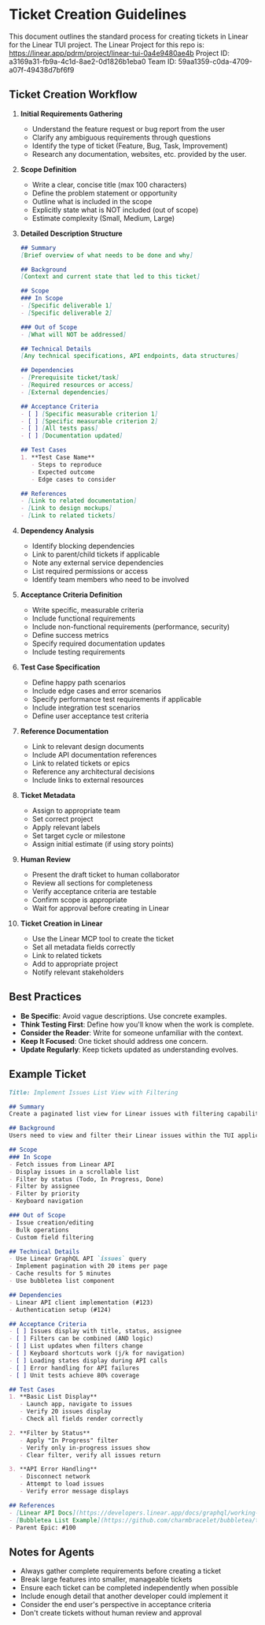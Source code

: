 # Ticket Creation Guidelines

This document outlines the standard process for creating tickets in Linear for the Linear TUI project.
The Linear Project for this repo is: https://linear.app/pdrm/project/linear-tui-0a4e9480ae4b
Project ID: a3169a31-fb9a-4c1d-8ae2-0d1826b1eba0
Team ID: 59aa1359-c0da-4709-a07f-49438d7bf6f9

## Ticket Creation Workflow

1. **Initial Requirements Gathering**
   - Understand the feature request or bug report from the user
   - Clarify any ambiguous requirements through questions
   - Identify the type of ticket (Feature, Bug, Task, Improvement)
   - Research any documentation, websites, etc. provided by the user.

2. **Scope Definition**
   - Write a clear, concise title (max 100 characters)
   - Define the problem statement or opportunity
   - Outline what is included in the scope
   - Explicitly state what is NOT included (out of scope)
   - Estimate complexity (Small, Medium, Large)

3. **Detailed Description Structure**
   ```markdown
   ## Summary
   [Brief overview of what needs to be done and why]

   ## Background
   [Context and current state that led to this ticket]

   ## Scope
   ### In Scope
   - [Specific deliverable 1]
   - [Specific deliverable 2]

   ### Out of Scope
   - [What will NOT be addressed]

   ## Technical Details
   [Any technical specifications, API endpoints, data structures]

   ## Dependencies
   - [Prerequisite ticket/task]
   - [Required resources or access]
   - [External dependencies]

   ## Acceptance Criteria
   - [ ] [Specific measurable criterion 1]
   - [ ] [Specific measurable criterion 2]
   - [ ] [All tests pass]
   - [ ] [Documentation updated]

   ## Test Cases
   1. **Test Case Name**
      - Steps to reproduce
      - Expected outcome
      - Edge cases to consider

   ## References
   - [Link to related documentation]
   - [Link to design mockups]
   - [Link to related tickets]
   ```

4. **Dependency Analysis**
   - Identify blocking dependencies
   - Link to parent/child tickets if applicable
   - Note any external service dependencies
   - List required permissions or access
   - Identify team members who need to be involved

5. **Acceptance Criteria Definition**
   - Write specific, measurable criteria
   - Include functional requirements
   - Include non-functional requirements (performance, security)
   - Define success metrics
   - Specify required documentation updates
   - Include testing requirements

6. **Test Case Specification**
   - Define happy path scenarios
   - Include edge cases and error scenarios
   - Specify performance test requirements if applicable
   - Include integration test scenarios
   - Define user acceptance test criteria

7. **Reference Documentation**
   - Link to relevant design documents
   - Include API documentation references
   - Link to related tickets or epics
   - Reference any architectural decisions
   - Include links to external resources

8. **Ticket Metadata**
   - Assign to appropriate team
   - Set correct project
   - Apply relevant labels
   - Set target cycle or milestone
   - Assign initial estimate (if using story points)

9. **Human Review**
   - Present the draft ticket to human collaborator
   - Review all sections for completeness
   - Verify acceptance criteria are testable
   - Confirm scope is appropriate
   - Wait for approval before creating in Linear

10. **Ticket Creation in Linear**
    - Use the Linear MCP tool to create the ticket
    - Set all metadata fields correctly
    - Link to related tickets
    - Add to appropriate project
    - Notify relevant stakeholders

## Best Practices

- **Be Specific**: Avoid vague descriptions. Use concrete examples.
- **Think Testing First**: Define how you'll know when the work is complete.
- **Consider the Reader**: Write for someone unfamiliar with the context.
- **Keep It Focused**: One ticket should address one concern.
- **Update Regularly**: Keep tickets updated as understanding evolves.

## Example Ticket

```markdown
Title: Implement Issues List View with Filtering

## Summary
Create a paginated list view for Linear issues with filtering capabilities by status, assignee, and priority.

## Background
Users need to view and filter their Linear issues within the TUI application. Currently, there's no way to browse issues without using the Linear web interface.

## Scope
### In Scope
- Fetch issues from Linear API
- Display issues in a scrollable list
- Filter by status (Todo, In Progress, Done)
- Filter by assignee
- Filter by priority
- Keyboard navigation

### Out of Scope
- Issue creation/editing
- Bulk operations
- Custom field filtering

## Technical Details
- Use Linear GraphQL API `issues` query
- Implement pagination with 20 items per page
- Cache results for 5 minutes
- Use bubbletea list component

## Dependencies
- Linear API client implementation (#123)
- Authentication setup (#124)

## Acceptance Criteria
- [ ] Issues display with title, status, assignee
- [ ] Filters can be combined (AND logic)
- [ ] List updates when filters change
- [ ] Keyboard shortcuts work (j/k for navigation)
- [ ] Loading states display during API calls
- [ ] Error handling for API failures
- [ ] Unit tests achieve 80% coverage

## Test Cases
1. **Basic List Display**
   - Launch app, navigate to issues
   - Verify 20 issues display
   - Check all fields render correctly

2. **Filter by Status**
   - Apply "In Progress" filter
   - Verify only in-progress issues show
   - Clear filter, verify all issues return

3. **API Error Handling**
   - Disconnect network
   - Attempt to load issues
   - Verify error message displays

## References
- [Linear API Docs](https://developers.linear.app/docs/graphql/working-with-the-graphql-api)
- [Bubbletea List Example](https://github.com/charmbracelet/bubbletea/tree/master/examples/list)
- Parent Epic: #100
```

## Notes for Agents

- Always gather complete requirements before creating a ticket
- Break large features into smaller, manageable tickets
- Ensure each ticket can be completed independently when possible
- Include enough detail that another developer could implement it
- Consider the end user's perspective in acceptance criteria
- Don't create tickets without human review and approval
